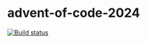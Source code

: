 # advent-of-code-2024 #

<p>
  <a href="https://github.com/stubillwhite/advent-of-code-2024-python"><img alt="Build status" src="https://github.com/stubillwhite/advent-of-code-2024-python/workflows/build-and-test/badge.svg"></a>
</p>
